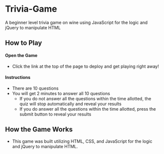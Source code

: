 # Trivia-Game
 A beginner level trivia game on wine using JavaScript for the logic and jQuery to manipulate HTML

 ## How to Play

#### Open the Game
* Click the link at the top of the page to deploy and get playing right away!  

#### Instructions
* There are 10 questions
* You will get 2 minutes to answer all 10 questions
    * If you do not answer all the questions within the time allotted, the quiz will stop automatically and reveal your results
    * If you do answer all the questions within the time allotted, press the submit button to reveal your results

## How the Game Works
* This game was built utilizing HTML, CSS, and JavaScript for the logic and jQuery to manipulate HTML.